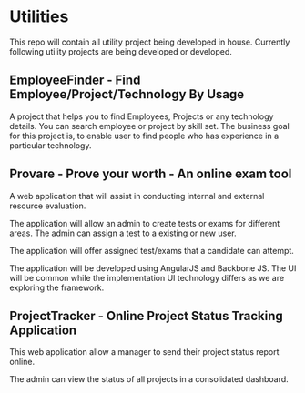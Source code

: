 # Utilities
This repo will contain all utility project being developed in house. Currently following utility projects are being developed or developed.

## EmployeeFinder - Find Employee/Project/Technology By Usage
A project that helps you to find Employees, Projects or any technology details. You can search employee or project by skill set. The business goal for this project is, to enable user to find people who has experience in a particular technology.

## Provare - Prove your worth - An online exam tool
A web application that will assist in conducting internal and external resource evaluation.

The application will allow an admin to create tests or exams for different areas. The admin can assign a test to a existing or new user.

The application will offer assigned test/exams that a candidate can attempt.

The application will be developed using AngularJS and Backbone JS. The UI will be common while the implementation UI technology differs as we are exploring the framework.

## ProjectTracker - Online Project Status Tracking Application

This web application allow a manager to send their project status report online. 

The admin can view the status of all projects in a consolidated dashboard.
